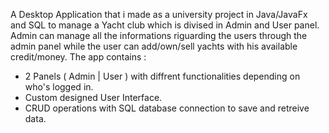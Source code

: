 A Desktop Application that i made as a university project in Java/JavaFx and SQL to manage a Yacht club which is divised in Admin and User panel.
Admin can manage all the informations riguarding the users through the admin panel while the user can add/own/sell yachts with his available credit/money.
The app contains : 
- 2 Panels ( Admin | User ) with diffrent functionalities depending on who's logged in.
- Custom designed User Interface.
- CRUD operations with SQL database connection to save and retreive data.
